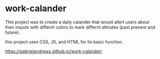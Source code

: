 # work-calander

This project was to create a daily calander that would allert users about their imputs with differnt colors to mark differnt attriutes (past present and future).  

this project uses CSS, JS, and HTML for its basic function. 

https://gabrielandrews.github.io/work-calander/
